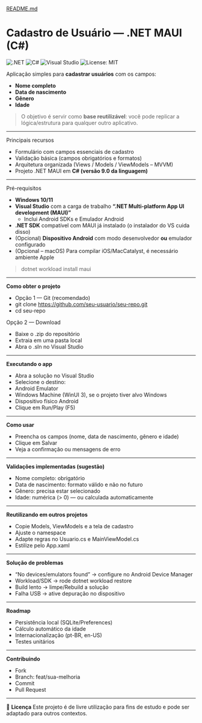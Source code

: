 [README.md](https://github.com/user-attachments/files/22147013/README.md)
# Cadastro de Usuário — .NET MAUI (C#)

![.NET](https://img.shields.io/badge/.NET%20MAUI-8A2BE2?logo=dotnet&logoColor=white)
![C#](https://img.shields.io/badge/C%23-239120?logo=csharp&logoColor=white)
![Visual Studio](https://img.shields.io/badge/Visual%20Studio-5C2D91?logo=visualstudio&logoColor=white)
![License: MIT](https://img.shields.io/badge/License-MIT-yellow.svg)

Aplicação simples para **cadastrar usuários** com os campos:
- **Nome completo**
- **Data de nascimento**
- **Gênero**
- **Idade**

> O objetivo é servir como **base reutilizável**: você pode replicar a lógica/estrutura para qualquer outro aplicativo.

---

Principais recursos

- Formulário com campos essenciais de cadastro  
- Validação básica (campos obrigatórios e formatos)  
- Arquitetura organizada (Views / Models / ViewModels – MVVM)  
- Projeto .NET MAUI em **C# (versão 9.0 da linguagem)**

---

Pré-requisitos

- **Windows 10/11**  
- **Visual Studio** com a carga de trabalho **“.NET Multi-platform App UI development (MAUI)”**  
  - Inclui Android SDKs e Emulador Android  
- **.NET SDK** compatível com MAUI já instalado (o instalador do VS cuida disso)
- (Opcional) **Dispositivo Android** com modo desenvolvedor **ou** emulador configurado  
- (Opcional – macOS) Para compilar iOS/MacCatalyst, é necessário ambiente Apple


> dotnet workload install maui

---

**Como obter o projeto**
- Opção 1 — Git (recomendado)
- git clone https://github.com/seu-usuario/seu-repo.git
- cd seu-repo


Opção 2 — Download
- Baixe o .zip do repositório
- Extraia em uma pasta local
- Abra o .sln no Visual Studio

---

**Executando o app**
- Abra a solução no Visual Studio
- Selecione o destino:
- Android Emulator
- Windows Machine (WinUI 3), se o projeto tiver alvo Windows
- Dispositivo físico Android
- Clique em Run/Play (F5)

---

**Como usar**
- Preencha os campos (nome, data de nascimento, gênero e idade)
- Clique em Salvar
- Veja a confirmação ou mensagens de erro

---

**Validações implementadas (sugestão)**
- Nome completo: obrigatório
- Data de nascimento: formato válido e não no futuro
- Gênero: precisa estar selecionado
- Idade: numérica (> 0) — ou calculada automaticamente

---

**Reutilizando em outros projetos**
- Copie Models, ViewModels e a tela de cadastro
- Ajuste o namespace
- Adapte regras no Usuario.cs e MainViewModel.cs
- Estilize pelo App.xaml

---

**Solução de problemas**
- “No devices/emulators found” → configure no Android Device Manager
- Workload/SDK → rode dotnet workload restore
- Build lento → limpe/Rebuild a solução
- Falha USB → ative depuração no dispositivo

---

**Roadmap**
- Persistência local (SQLite/Preferences)
- Cálculo automático da idade
- Internacionalização (pt-BR, en-US)
- Testes unitários

---

**Contribuindo**
- Fork
- Branch: feat/sua-melhoria
- Commit
- Pull Request

---

📜 **Licença**
Este projeto é de livre utilização para fins de estudo e pode ser adaptado para outros contextos.


